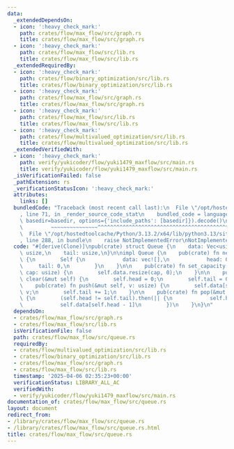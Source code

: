 ```yaml
---
data:
  _extendedDependsOn:
  - icon: ':heavy_check_mark:'
    path: crates/flow/max_flow/src/graph.rs
    title: crates/flow/max_flow/src/graph.rs
  - icon: ':heavy_check_mark:'
    path: crates/flow/max_flow/src/lib.rs
    title: crates/flow/max_flow/src/lib.rs
  _extendedRequiredBy:
  - icon: ':heavy_check_mark:'
    path: crates/flow/binary_optimization/src/lib.rs
    title: crates/flow/binary_optimization/src/lib.rs
  - icon: ':heavy_check_mark:'
    path: crates/flow/max_flow/src/graph.rs
    title: crates/flow/max_flow/src/graph.rs
  - icon: ':heavy_check_mark:'
    path: crates/flow/max_flow/src/lib.rs
    title: crates/flow/max_flow/src/lib.rs
  - icon: ':heavy_check_mark:'
    path: crates/flow/multivalued_optimization/src/lib.rs
    title: crates/flow/multivalued_optimization/src/lib.rs
  _extendedVerifiedWith:
  - icon: ':heavy_check_mark:'
    path: verify/yukicoder/flow/yuki1479_maxflow/src/main.rs
    title: verify/yukicoder/flow/yuki1479_maxflow/src/main.rs
  _isVerificationFailed: false
  _pathExtension: rs
  _verificationStatusIcon: ':heavy_check_mark:'
  attributes:
    links: []
  bundledCode: "Traceback (most recent call last):\n  File \"/opt/hostedtoolcache/Python/3.13.2/x64/lib/python3.13/site-packages/onlinejudge_verify/documentation/build.py\"\
    , line 71, in _render_source_code_stat\n    bundled_code = language.bundle(stat.path,\
    \ basedir=basedir, options={'include_paths': [basedir]}).decode()\n          \
    \         ~~~~~~~~~~~~~~~^^^^^^^^^^^^^^^^^^^^^^^^^^^^^^^^^^^^^^^^^^^^^^^^^^^^^^^^^^^^^^^^^^\n\
    \  File \"/opt/hostedtoolcache/Python/3.13.2/x64/lib/python3.13/site-packages/onlinejudge_verify/languages/rust.py\"\
    , line 288, in bundle\n    raise NotImplementedError\nNotImplementedError\n"
  code: "#[derive(Clone)]\npub(crate) struct Queue {\n    data: Vec<usize>,\n    head:\
    \ usize,\n    tail: usize,\n}\n\nimpl Queue {\n    pub(crate) fn new() -> Self\
    \ {\n        Self {\n            data: vec![],\n            head: 0,\n       \
    \     tail: 0,\n        }\n    }\n\n    pub(crate) fn set_capacity(&mut self,\
    \ cap: usize) {\n        self.data.resize(cap, 0);\n    }\n\n    pub(crate) fn\
    \ clear(&mut self) {\n        self.head = 0;\n        self.tail = 0;\n    }\n\n\
    \    pub(crate) fn push(&mut self, v: usize) {\n        self.data[self.tail] =\
    \ v;\n        self.tail += 1;\n    }\n\n    pub(crate) fn pop(&mut self) -> Option<usize>\
    \ {\n        (self.head != self.tail).then(|| {\n            self.head += 1;\n\
    \            self.data[self.head - 1]\n        })\n    }\n}\n"
  dependsOn:
  - crates/flow/max_flow/src/graph.rs
  - crates/flow/max_flow/src/lib.rs
  isVerificationFile: false
  path: crates/flow/max_flow/src/queue.rs
  requiredBy:
  - crates/flow/multivalued_optimization/src/lib.rs
  - crates/flow/binary_optimization/src/lib.rs
  - crates/flow/max_flow/src/graph.rs
  - crates/flow/max_flow/src/lib.rs
  timestamp: '2025-04-06 02:35:23+00:00'
  verificationStatus: LIBRARY_ALL_AC
  verifiedWith:
  - verify/yukicoder/flow/yuki1479_maxflow/src/main.rs
documentation_of: crates/flow/max_flow/src/queue.rs
layout: document
redirect_from:
- /library/crates/flow/max_flow/src/queue.rs
- /library/crates/flow/max_flow/src/queue.rs.html
title: crates/flow/max_flow/src/queue.rs
---
```

